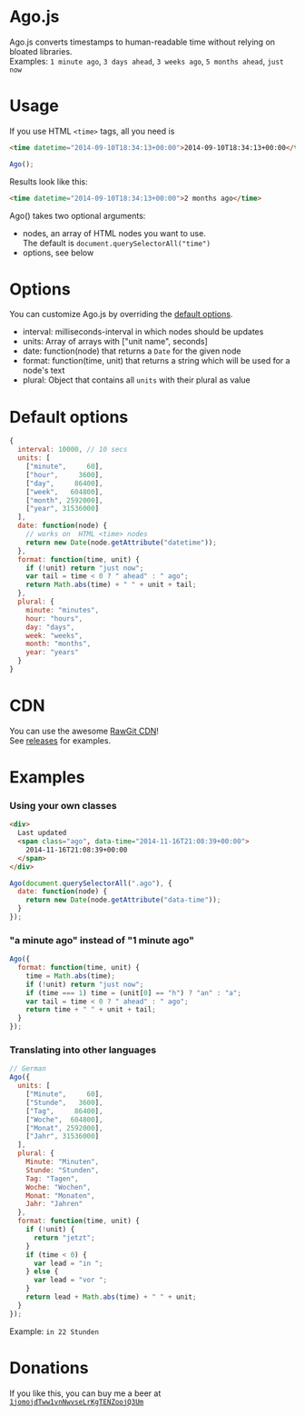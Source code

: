 # Ago.js

Ago.js converts timestamps to human-readable time without relying on bloated libraries.  
Examples: `1 minute ago`, `3 days ahead`, `3 weeks ago`, `5 months ahead`, `just now`

# Usage

If you use HTML `<time>` tags, all you need is
```HTML
<time datetime="2014-09-10T18:34:13+00:00">2014-09-10T18:34:13+00:00</time>
```

```JavaScript
Ago();
```

Results look like this:
```HTML
<time datetime="2014-09-10T18:34:13+00:00">2 months ago</time>
```

Ago() takes two optional arguments:
* nodes, an array of HTML nodes you want to use.  
  The default is `document.querySelectorAll("time")`
* options, see below

# Options

You can customize Ago.js by overriding the [default options](#default-options).

* interval: milliseconds-interval in which nodes should be updates
* units: Array of arrays with ["unit name", seconds]
* date: function(node) that returns a `Date` for the given node
* format: function(time, unit) that returns a string which will be used for a node's text
* plural: Object that contains all `units` with their plural as value

# Default options

```JavaScript
{
  interval: 10000, // 10 secs
  units: [
    ["minute",     60],
    ["hour",     3600],
    ["day",     86400],
    ["week",   604800],
    ["month", 2592000],
    ["year", 31536000]
  ],
  date: function(node) {
    // works on  HTML <time> nodes
    return new Date(node.getAttribute("datetime"));
  },
  format: function(time, unit) {
    if (!unit) return "just now";
    var tail = time < 0 ? " ahead" : " ago";
    return Math.abs(time) + " " + unit + tail;
  },
  plural: {
    minute: "minutes",
    hour: "hours",
    day: "days",
    week: "weeks",
    month: "months",
    year: "years"
  }
}
```

# CDN

You can use the awesome [RawGit CDN](https://rawgit.com/)!  
See [releases](https://github.com/jomo/ago.js/releases) for examples.

# Examples

### Using your own classes

```HTML
<div>
  Last updated
  <span class="ago", data-time="2014-11-16T21:08:39+00:00">
    2014-11-16T21:08:39+00:00
  </span>
</div>
```

```JavaScript
Ago(document.querySelectorAll(".ago"), {
  date: function(node) {
    return new Date(node.getAttribute("data-time"));
  }
});
```

### "a minute ago" instead of "1 minute ago"

```JavaScript
Ago({
  format: function(time, unit) {
    time = Math.abs(time);
    if (!unit) return "just now";
    if (time === 1) time = (unit[0] == "h") ? "an" : "a";
    var tail = time < 0 ? " ahead" : " ago";
    return time + " " + unit + tail;
  }
});
```

### Translating into other languages

```JavaScript
// German
Ago({
  units: [
    ["Minute",     60],
    ["Stunde",   3600],
    ["Tag",     86400],
    ["Woche",  604800],
    ["Monat", 2592000],
    ["Jahr", 31536000]
  ],
  plural: {
    Minute: "Minuten",
    Stunde: "Stunden",
    Tag: "Tagen",
    Woche: "Wochen",
    Monat: "Monaten",
    Jahr: "Jahren"
  },
  format: function(time, unit) {
    if (!unit) {
      return "jetzt";
    }
    if (time < 0) {
      var lead = "in ";
    } else {
      var lead = "vor ";
    }
    return lead + Math.abs(time) + " " + unit;
  }
});
```

Example: `in 22 Stunden`

# Donations

If you like this, you can buy me a beer at [`1jomojdTww1vnNwvseLrKgTENZoojQ3Um`](https://tinyurl.com/jomo-agojs)
